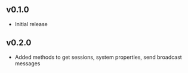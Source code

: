 ## v0.1.0

* Initial release

## v0.2.0

* Added methods to get sessions, system properties, send broadcast messages
